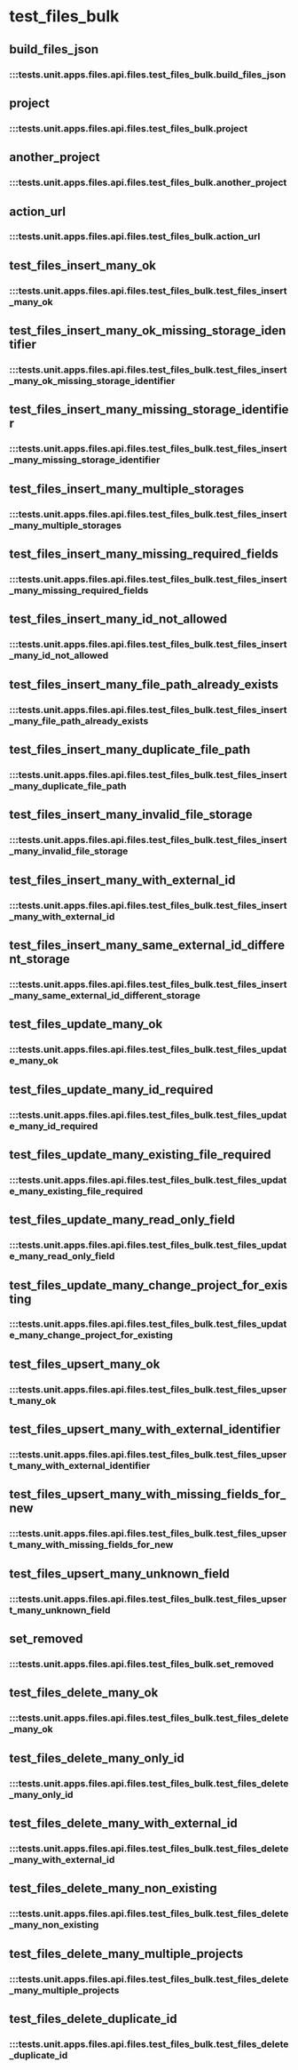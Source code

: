 # test_files_bulk

## build_files_json

### :::tests.unit.apps.files.api.files.test_files_bulk.build_files_json

## project

### :::tests.unit.apps.files.api.files.test_files_bulk.project

## another_project

### :::tests.unit.apps.files.api.files.test_files_bulk.another_project

## action_url

### :::tests.unit.apps.files.api.files.test_files_bulk.action_url

## test_files_insert_many_ok

### :::tests.unit.apps.files.api.files.test_files_bulk.test_files_insert_many_ok

## test_files_insert_many_ok_missing_storage_identifier

### :::tests.unit.apps.files.api.files.test_files_bulk.test_files_insert_many_ok_missing_storage_identifier

## test_files_insert_many_missing_storage_identifier

### :::tests.unit.apps.files.api.files.test_files_bulk.test_files_insert_many_missing_storage_identifier

## test_files_insert_many_multiple_storages

### :::tests.unit.apps.files.api.files.test_files_bulk.test_files_insert_many_multiple_storages

## test_files_insert_many_missing_required_fields

### :::tests.unit.apps.files.api.files.test_files_bulk.test_files_insert_many_missing_required_fields

## test_files_insert_many_id_not_allowed

### :::tests.unit.apps.files.api.files.test_files_bulk.test_files_insert_many_id_not_allowed

## test_files_insert_many_file_path_already_exists

### :::tests.unit.apps.files.api.files.test_files_bulk.test_files_insert_many_file_path_already_exists

## test_files_insert_many_duplicate_file_path

### :::tests.unit.apps.files.api.files.test_files_bulk.test_files_insert_many_duplicate_file_path

## test_files_insert_many_invalid_file_storage

### :::tests.unit.apps.files.api.files.test_files_bulk.test_files_insert_many_invalid_file_storage

## test_files_insert_many_with_external_id

### :::tests.unit.apps.files.api.files.test_files_bulk.test_files_insert_many_with_external_id

## test_files_insert_many_same_external_id_different_storage

### :::tests.unit.apps.files.api.files.test_files_bulk.test_files_insert_many_same_external_id_different_storage

## test_files_update_many_ok

### :::tests.unit.apps.files.api.files.test_files_bulk.test_files_update_many_ok

## test_files_update_many_id_required

### :::tests.unit.apps.files.api.files.test_files_bulk.test_files_update_many_id_required

## test_files_update_many_existing_file_required

### :::tests.unit.apps.files.api.files.test_files_bulk.test_files_update_many_existing_file_required

## test_files_update_many_read_only_field

### :::tests.unit.apps.files.api.files.test_files_bulk.test_files_update_many_read_only_field

## test_files_update_many_change_project_for_existing

### :::tests.unit.apps.files.api.files.test_files_bulk.test_files_update_many_change_project_for_existing

## test_files_upsert_many_ok

### :::tests.unit.apps.files.api.files.test_files_bulk.test_files_upsert_many_ok

## test_files_upsert_many_with_external_identifier

### :::tests.unit.apps.files.api.files.test_files_bulk.test_files_upsert_many_with_external_identifier

## test_files_upsert_many_with_missing_fields_for_new

### :::tests.unit.apps.files.api.files.test_files_bulk.test_files_upsert_many_with_missing_fields_for_new

## test_files_upsert_many_unknown_field

### :::tests.unit.apps.files.api.files.test_files_bulk.test_files_upsert_many_unknown_field

## set_removed

### :::tests.unit.apps.files.api.files.test_files_bulk.set_removed

## test_files_delete_many_ok

### :::tests.unit.apps.files.api.files.test_files_bulk.test_files_delete_many_ok

## test_files_delete_many_only_id

### :::tests.unit.apps.files.api.files.test_files_bulk.test_files_delete_many_only_id

## test_files_delete_many_with_external_id

### :::tests.unit.apps.files.api.files.test_files_bulk.test_files_delete_many_with_external_id

## test_files_delete_many_non_existing

### :::tests.unit.apps.files.api.files.test_files_bulk.test_files_delete_many_non_existing

## test_files_delete_many_multiple_projects

### :::tests.unit.apps.files.api.files.test_files_bulk.test_files_delete_many_multiple_projects

## test_files_delete_duplicate_id

### :::tests.unit.apps.files.api.files.test_files_bulk.test_files_delete_duplicate_id

